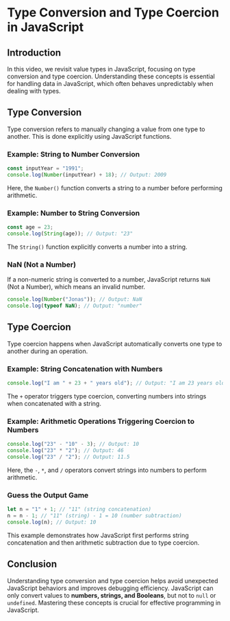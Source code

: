 # Type Conversion and Type Coercion in JavaScript

## Introduction

In this video, we revisit value types in JavaScript, focusing on type conversion and type coercion. Understanding these concepts is essential for handling data in JavaScript, which often behaves unpredictably when dealing with types.

## Type Conversion

Type conversion refers to manually changing a value from one type to another. This is done explicitly using JavaScript functions.

### Example: String to Number Conversion

```javascript
const inputYear = "1991";
console.log(Number(inputYear) + 18); // Output: 2009
```

Here, the `Number()` function converts a string to a number before performing arithmetic.

### Example: Number to String Conversion

```javascript
const age = 23;
console.log(String(age)); // Output: "23"
```

The `String()` function explicitly converts a number into a string.

### NaN (Not a Number)

If a non-numeric string is converted to a number, JavaScript returns `NaN` (Not a Number), which means an invalid number.

```javascript
console.log(Number("Jonas")); // Output: NaN
console.log(typeof NaN); // Output: "number"
```

## Type Coercion

Type coercion happens when JavaScript automatically converts one type to another during an operation.

### Example: String Concatenation with Numbers

```javascript
console.log("I am " + 23 + " years old"); // Output: "I am 23 years old"
```

The `+` operator triggers type coercion, converting numbers into strings when concatenated with a string.

### Example: Arithmetic Operations Triggering Coercion to Numbers

```javascript
console.log("23" - "10" - 3); // Output: 10
console.log("23" * "2"); // Output: 46
console.log("23" / "2"); // Output: 11.5
```

Here, the `-`, `*`, and `/` operators convert strings into numbers to perform arithmetic.

### Guess the Output Game

```javascript
let n = "1" + 1; // "11" (string concatenation)
n = n - 1; // "11" (string) - 1 = 10 (number subtraction)
console.log(n); // Output: 10
```

This example demonstrates how JavaScript first performs string concatenation and then arithmetic subtraction due to type coercion.

## Conclusion

Understanding type conversion and type coercion helps avoid unexpected JavaScript behaviors and improves debugging efficiency. JavaScript can only convert values to **numbers, strings, and Booleans**, but not to `null` or `undefined`. Mastering these concepts is crucial for effective programming in JavaScript.

